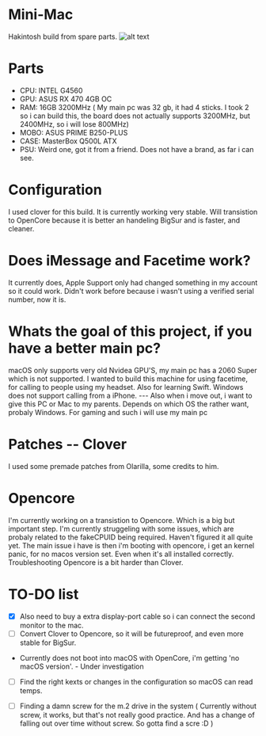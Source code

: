 # Mini-Mac
Hakintosh build from spare parts.
![alt text](https://github.com/Remco17/Mini-Mac/blob/main/IMG_1015.JPEG)
# Parts
- CPU: INTEL G4560
- GPU: ASUS RX 470 4GB OC
- RAM: 16GB 3200MHz ( My main pc was 32 gb, it had 4 sticks. I took 2 so i can build this, the board does not actually supports 3200MHz, but 2400MHz, so i will lose 800MHz)
- MOBO: ASUS PRIME B250-PLUS
- CASE: MasterBox Q500L ATX
- PSU: Weird one, got it from a friend. Does not have a brand, as far i can see.
# Configuration
I used clover for this build. It is currently working very stable. Will transistion to OpenCore because it is better an handeling BigSur and is faster, and cleaner.
# Does iMessage and Facetime work?
It currently does, Apple Support only had changed something in my account so it could work. Didn't work before because i wasn't using a verified serial number, now it is. 
# Whats the goal of this project, if you have a better main pc?
macOS only supports very old Nvidea GPU'S, my main pc has a 2060 Super which is not supported. I wanted to build this machine for using facetime, for calling to people using my headset. Also for learning Swift. Windows does not support calling from a iPhone.  --- Also when i move out, i want to give this PC or Mac to my parents. Depends on which OS the rather want, probaly Windows. 
For gaming and such i will use my main pc
# Patches -- Clover
I used some premade patches from Olarilla, some credits to him. 
# Opencore
I'm currently working on a transistion to Opencore. Which is a big but important step. 
I'm currently struggeling with some issues, which are probaly related to the fakeCPUID being required. Haven't figured it all quite yet. 
The main issue i have is then i'm booting with opencore, i get an kernel panic, for no macos version set. Even when it's all installed correctly. Troubleshooting Opencore is a bit harder than Clover.
# TO-DO list
- [X] Also need to buy a extra display-port cable so i can connect the second monitor to the mac. 
- [ ] Convert Clover to Opencore, so it will be futureproof, and even more stable for BigSur.
* Currently does not boot into macOS with OpenCore, i'm getting 'no macOS version'. - Under investigation
- [ ] Find the right kexts or changes in the configuration so macOS can read temps. 
- [ ] Finding a damn screw for the m.2 drive in the system ( Currently without screw, it works, but that's not really good practice. And has a change of falling out over time without screw. So gotta find a scre :D ) 

